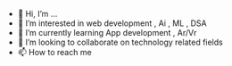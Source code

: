 - 👋 Hi, I’m ...
- 👀 I’m interested in web development , Ai , ML , DSA
- 🌱 I’m currently learning App development , Ar/Vr
- 💞️ I’m looking to collaborate on technology related fields
- 📫 How to reach me 


<!---
abcxyz31/abcxyz31 is a ✨ special ✨ repository because its `README.md` (this file) appears on your GitHub profile.
You can click the Preview link to take a look at your changes.
--->
